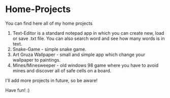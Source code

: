 # Home-Projects
 
 You can find here all of my home projects

 1. Text-Editor is a standard notepad app in which you can create new, load or save .txt file. You can also search word and see how many words is in text.
 2. Snake-Game - simple snake game.
 3. Art Gruza Wallpaper - small and simple app which change your wallpaper to paintings.
 4. Mines/Minesweeper - old windows 98 game where you have to avoid mines and discover all of safe cells on a board.
 
 I'll add more projects in future, so be aware!
 
 Have fun! :)
